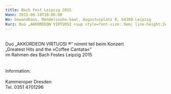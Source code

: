 ```yaml
---
title: Bach Fest Leipzig 2015
Wann: 2015-06-18T10:00:00
Wo: Gewandhaus, Mendelssohn-Saal, Augustusplatz 8, 04109 Leipzig
Kurz: Duo „AKKORDEON VIRTUOSI <sup style=font-size:.9em; line-height:2em;>®</sup>“ tritt im Rahmen des Bach Festes Leipzig 2015 im Gewandhaus auf<br>Für mehr Information klicken Sie bitte hier…
---
```


<br>Duo „AKKORDEON VIRTUOSI ®“ nimmt teil beim Konzert<br>„Greatest Hits and the »Coffee Cantata«“<br> im Rahmen des Bach Festes Leipzig 2015<br><br><br>Information:<br><br>Kammeroper Dresden<br>Tel. 0351 4701296